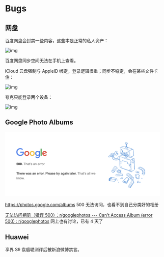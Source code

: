 # Bugs

## 网盘

百度网盘会封禁一些内容，这些本是正常的私人资产：

![img](/img/3C051DBD-7D0F-4045-9389-C0FBD6092B89.png)

百度网盘同步空间无法在手机上查看。

iCloud 云盘强制与 AppleID 绑定，登录逻辑很重；同步不稳定，会在某些文件卡住：

![img](/img/A4FD161F-E540-4F71-9872-2E16814FC74A.png)

夸克只能登录两个设备：

![img](/img/F728AFA2-5B31-4CD6-9EF8-A8E08538490F.PNG)

## Google Photo Albums

![img](/img/12F0B68F-3C0C-48CE-A0D2-7A5E02CFBF6C.png)

<https://photos.google.com/albums> 500 无法访问，也看不到自己分类好的相册

[无法访问相册（错误 500）：r/googlephotos --- Can't Access Album (error 500) : r/googlephotos](https://www.reddit.com/r/googlephotos/comments/1ez3zct/cant_access_album_error_500/) 网上也有讨论，已有 4 天了

## Huawei

享界 S9 袁启聪测评后被新浪微博禁言。
